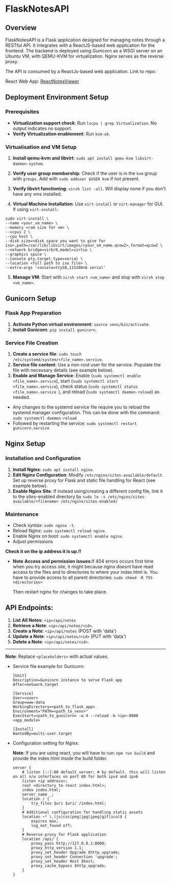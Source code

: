 # FlaskNotesAPI

## Overview
FlaskNotesAPI is a Flask application designed for managing notes through a RESTful API. It integrates with a ReactJS-based web application for the frontend. The backend is deployed using Gunicorn as a WSGI server on an Ubuntu VM, with QEMU-KVM for virtualization. Nginx serves as the reverse proxy.

The API is consumed by a ReactJs-based web application. Link to repo:

React Web App: [ReactNotesViewer](https://github.com/sroshanahmad/ReactNotesViewer)


## Deployment Environment Setup


### Prerequisites
- **Virtualization support check**: Run `lscpu | grep Virtualization`. No output indicates no support.
- **Verify Virtualization enablement**: Run `kvm-ok`.

### Virtualisation and VM Setup

1. **Install qemu-kvm and libvirt**: `sudo apt install qemu-kvm libvirt-daemon-system`.

2. **Verify user group membership**: Check if the user is in the `kvm` group with `groups`. Add with `sudo adduser $USER kvm` if not present.

3. **Verify libvirt functioning**: `virsh list -all`. Will display none if you don't have any vms installed.

4. **Virtual Machine Installation**: Use `virt-install` or `virt-manager` for GUI.
If using `virt-install`:
```
sudo virt-install \ 
--name <your_vm_name> \
--memory <ram size for vm> \
--vcpus 2 \
--cpu host \
--disk size=<disk space you want to give for iso>,path=/var/lib/libvirt/images/<your_vm_name.qcow2>,format=qcow2 \
--network bridge=virbr0,model=virtio \
--graphics spice \
--console pty,target_type=serial \
--location <full path to iso file> \
--extra-args 'console=ttyS0,115200n8 serial'
```
5. **Manage VM**: Start with `virsh start <vm_name>` and stop with `virsh stop <vm_name>`.

  
## Gunicorn Setup

### Flask App Preparation
1. **Activate Python virtual environment**: `source venv/bin/activate`.
2. **Install Gunicorn**: `pip install gunicorn`.

### Service File Creation
1. **Create a service file**: `sudo touch /etc/systemd/system/<file_name>.service`.
2. **Service file content**: Use a non-root user for the service. Populate the file with necessary details (see example below).
3. **Enable and Manage Service**: Enable (`sudo systemctl enable <file_name>.service`), start (`sudo systemctl start <file_name>.service`), check status (`sudo systemctl status <file_name>.service `), and reload (`sudo systemctl daemon-reload`) as needed.

- Any changes to the systemd service file require you to reload the systemd manager configuration. This can be done with the command: `sudo systemctl daemon-reload`
- Followed by restarting the service: `sudo systemctl restart gunicorn.service`



## Nginx Setup

### Installation and Configuration
1. **Install Nginx**: `sudo apt install nginx`.
2. **Edit Nginx Configuration**: Modify `/etc/nginx/sites-available/default`. Set up reverse proxy for Flask and static file handling for React (see example below).
3. **Enable Nginx Site**: If instead using/creating a different config file, link it to the sites-enabled directory by `sudo ln -s /etc/nginx/sites-available/<filename> /etc/nginx/sites-enabled/`
### Maintenance
- Check syntax: `sudo nginx -t`.
- Reload Nginx: `sudo systemctl reload nginx`.
- Enable Nginx on boot: `sudo systemctl enable nginx`.
-  Adjust permissions 


**Check it on the ip address it is up.!!**

- **Note**
**Access and permission issues**:if 404 errors occurs first time when you try access site, it might because nginx doesnt have read access to the files and to directories to where your index.html is. You have to provide access to all parent directories:
`sudo chmod -R 755 <directories>` 

    Then restart nginx for changes to take place.

## API Endpoints:

1. **List All Notes**: `<ip>/api/notes`
2. **Retrieve a Note**: `<ip>/api/notes/<id>`.
3. **Create a Note**: `<ip>/api/notes` (POST with 'data')
4. **Update a Note**: `<ip>/api/notes/<id>` (PUT with 'data')
5. **Delete a Note**: `<ip>/api/notes/<id>`.

---
**Note**: Replace `<placeholders>` with actual values.

- Service file example for Gunicorn:
    ```
    [Unit]
    Description=Gunicorn instance to serve Flask app
    After=network.target

    [Service]
    User=<user>
    Group=www-data
    WorkingDirectory=<path_to_flask_app>
    Environment="PATH=<path_to_venv>"
    ExecStart=<path_to_gunicorn> -w 4 --reload -b <ip>:8000 <app_module>

    [Install]
    WantedBy=multi-user.target
    ```
- Configuration setting for Nginx:

    **Note**: If you are using react, you will have to run:
    `npm run build` and provide the index.html inside the build folder.

    ```
    server {
        # listen [::]:80 default_server; # by default. this will listen on all n/w interfaces on port 80 for both ipv4 and ipv6 
        listen <ip address>;
        root <directory to react index.html>;
        index index.html;
        server_name _;
        location / {
            try_files $uri $uri/ /index.html;
        }
        # Additional configuration for handling static assets
        location ~* \.(js|css|png|jpg|jpeg|gif|ico)$ {
            expires max;
            log_not_found off;
        }
        # Reverse proxy for Flask application
        location /api/ {
            proxy_pass http://127.0.0.1:8000;
            proxy_http_version 1.1;
            proxy_set_header Upgrade $http_upgrade;
            proxy_set_header Connection 'upgrade';
            proxy_set_header Host $host;
            proxy_cache_bypass $http_upgrade;
        }
    }
    ```
